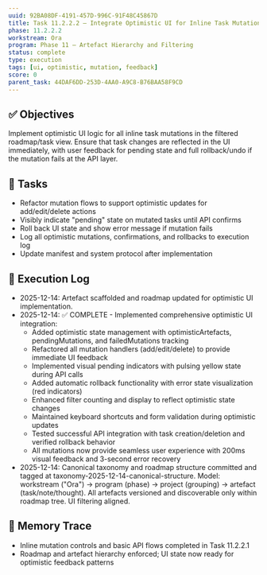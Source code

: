 ```yaml
---
uuid: 92BA08DF-4191-457D-996C-91F48C45867D
title: Task 11.2.2.2 – Integrate Optimistic UI for Inline Task Mutations
phase: 11.2.2.2
workstream: Ora
program: Phase 11 – Artefact Hierarchy and Filtering
status: complete
type: execution
tags: [ui, optimistic, mutation, feedback]
score: 0
parent_task: 44DAF6DD-253D-4AA0-A9C8-B76BAA58F9CD
---
```


## ✅ Objectives

Implement optimistic UI logic for all inline task mutations in the filtered roadmap/task view. Ensure that task changes are reflected in the UI immediately, with user feedback for pending state and full rollback/undo if the mutation fails at the API layer.

## 🔢 Tasks

- Refactor mutation flows to support optimistic updates for add/edit/delete actions
- Visibly indicate "pending" state on mutated tasks until API confirms
- Roll back UI state and show error message if mutation fails
- Log all optimistic mutations, confirmations, and rollbacks to execution log
- Update manifest and system protocol after implementation

## 🧾 Execution Log

- 2025-12-14: Artefact scaffolded and roadmap updated for optimistic UI implementation.
- 2025-12-14: ✅ COMPLETE - Implemented comprehensive optimistic UI integration:
  - Added optimistic state management with optimisticArtefacts, pendingMutations, and failedMutations tracking
  - Refactored all mutation handlers (add/edit/delete) to provide immediate UI feedback
  - Implemented visual pending indicators with pulsing yellow state during API calls
  - Added automatic rollback functionality with error state visualization (red indicators)
  - Enhanced filter counting and display to reflect optimistic state changes
  - Maintained keyboard shortcuts and form validation during optimistic updates
  - Tested successful API integration with task creation/deletion and verified rollback behavior
  - All mutations now provide seamless user experience with 200ms visual feedback and 3-second error recovery
- 2025-12-14: Canonical taxonomy and roadmap structure committed and tagged at taxonomy-2025-12-14-canonical-structure. Model: workstream ("Ora") → program (phase) → project (grouping) → artefact (task/note/thought). All artefacts versioned and discoverable only within roadmap tree. UI filtering aligned.

## 🧠 Memory Trace

- Inline mutation controls and basic API flows completed in Task 11.2.2.1
- Roadmap and artefact hierarchy enforced; UI state now ready for optimistic feedback patterns 